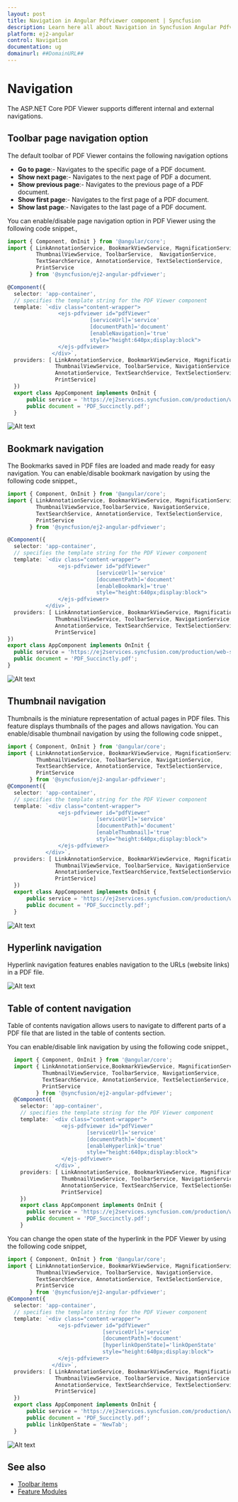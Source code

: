 ```yaml
---
layout: post
title: Navigation in Angular Pdfviewer component | Syncfusion
description: Learn here all about Navigation in Syncfusion Angular Pdfviewer component of Syncfusion Essential JS 2 and more.
platform: ej2-angular
control: Navigation 
documentation: ug
domainurl: ##DomainURL##
---
```


# Navigation

The ASP.NET Core PDF Viewer supports different internal and external navigations.

## Toolbar page navigation option

The default toolbar of PDF Viewer contains the following navigation options

* **Go to page**:- Navigates to the specific page of a PDF document.
* **Show next page**:- Navigates to the next page of PDF a document.
* **Show previous page**:- Navigates to the previous page of a PDF document.
* **Show first page**:-  Navigates to the first page of a PDF document.
* **Show last page**:- Navigates to the last page of a PDF document.

You can enable/disable page navigation option in PDF Viewer using the following code snippet.,

```typescript
import { Component, OnInit } from '@angular/core';
import { LinkAnnotationService, BookmarkViewService, MagnificationService,
         ThumbnailViewService, ToolbarService,  NavigationService,
         TextSearchService, AnnotationService, TextSelectionService,
         PrintService
       } from '@syncfusion/ej2-angular-pdfviewer';

@Component({
  selector: 'app-container',
  // specifies the template string for the PDF Viewer component
  template: `<div class="content-wrapper">
                <ejs-pdfviewer id="pdfViewer"
                          [serviceUrl]='service'
                          [documentPath]='document'
                          [enableNavigation]='true'
                          style="height:640px;display:block">
                </ejs-pdfviewer>
              </div>`,
  providers: [ LinkAnnotationService, BookmarkViewService, MagnificationService,
               ThumbnailViewService, ToolbarService, NavigationService,
               AnnotationService, TextSearchService, TextSelectionService,
               PrintService]
  })
  export class AppComponent implements OnInit {
      public service = 'https://ej2services.syncfusion.com/production/web-services/api/pdfviewer';
      public document = 'PDF_Succinctly.pdf';
  }
```

![Alt text](images/navigation.png)

## Bookmark navigation

The Bookmarks saved in PDF files are loaded and made ready for easy navigation.
You can enable/disable bookmark navigation by using the following code snippet.,

```typescript
import { Component, OnInit } from '@angular/core';
import { LinkAnnotationService, BookmarkViewService, MagnificationService,
         ThumbnailViewService,ToolbarService, NavigationService,
         TextSearchService, AnnotationService, TextSelectionService,
         PrintService
       } from '@syncfusion/ej2-angular-pdfviewer';

@Component({
  selector: 'app-container',
  // specifies the template string for the PDF Viewer component
  template: `<div class="content-wrapper">
                <ejs-pdfviewer id="pdfViewer"
                            [serviceUrl]='service'
                            [documentPath]='document'
                            [enableBookmark]='true'
                            style="height:640px;display:block">
                </ejs-pdfviewer>
            </div>`,
  providers: [ LinkAnnotationService, BookmarkViewService, MagnificationService,
               ThumbnailViewService, ToolbarService, NavigationService,
               AnnotationService, TextSearchService, TextSelectionService,
               PrintService]
})
export class AppComponent implements OnInit {
  public service = 'https://ej2services.syncfusion.com/production/web-services/api/pdfviewer';
  public document = 'PDF_Succinctly.pdf';
}
```

![Alt text](images/bookmark.png)

## Thumbnail navigation

Thumbnails is the miniature representation of actual pages in PDF files. This feature displays thumbnails of the pages and allows navigation.
You can enable/disable thumbnail navigation by using the following code snippet.,

```typescript
import { Component, OnInit } from '@angular/core';
import { LinkAnnotationService, BookmarkViewService, MagnificationService,
         ThumbnailViewService, ToolbarService, NavigationService,
         TextSearchService, AnnotationService, TextSelectionService,
         PrintService
       } from '@syncfusion/ej2-angular-pdfviewer';
@Component({
  selector: 'app-container',
  // specifies the template string for the PDF Viewer component
  template: `<div class="content-wrapper">
                <ejs-pdfviewer id="pdfViewer"
                            [serviceUrl]='service'
                            [documentPath]='document'
                            [enableThumbnail]='true'
                            style="height:640px;display:block">
                </ejs-pdfviewer>
            </div>`,
  providers: [ LinkAnnotationService, BookmarkViewService, MagnificationService,
               ThumbnailViewService, ToolbarService, NavigationService,
               AnnotationService,TextSearchService,TextSelectionService,
               PrintService]
  })
  export class AppComponent implements OnInit {
      public service = 'https://ej2services.syncfusion.com/production/web-services/api/pdfviewer';
      public document = 'PDF_Succinctly.pdf';
  }
```

![Alt text](images/thumbnail.png)

## Hyperlink navigation

Hyperlink navigation features enables navigation to the URLs (website links) in a PDF file.

![Alt text](images/link.png)

## Table of content navigation

Table of contents navigation allows users to navigate to different parts of a PDF file that are listed in the table of contents section.

You can enable/disable link navigation by using the following code snippet.,

```typescript
  import { Component, OnInit } from '@angular/core';
  import { LinkAnnotationService,BookmarkViewService, MagnificationService,
           ThumbnailViewService, ToolbarService, NavigationService,
           TextSearchService, AnnotationService, TextSelectionService,
           PrintService
         } from '@syncfusion/ej2-angular-pdfviewer';
  @Component({
    selector: 'app-container',
    // specifies the template string for the PDF Viewer component
    template: `<div class="content-wrapper">
                 <ejs-pdfviewer id="pdfViewer"
                         [serviceUrl]='service'
                         [documentPath]='document'
                         [enableHyperlink]='true'
                         style="height:640px;display:block">
                 </ejs-pdfviewer>
               </div>`,
    providers: [ LinkAnnotationService, BookmarkViewService, MagnificationService,
                 ThumbnailViewService, ToolbarService, NavigationService,
                 AnnotationService, TextSearchService, TextSelectionService,
                 PrintService]
    })
    export class AppComponent implements OnInit {
      public service = 'https://ej2services.syncfusion.com/production/web-services/api/pdfviewer';
      public document = 'PDF_Succinctly.pdf';
    }
```

You can change the open state of the hyperlink in the PDF Viewer by using the following code snippet,

```typescript
import { Component, OnInit } from '@angular/core';
import { LinkAnnotationService, BookmarkViewService, MagnificationService,
         ThumbnailViewService, ToolbarService, NavigationService,
         TextSearchService, AnnotationService, TextSelectionService,
         PrintService
       } from '@syncfusion/ej2-angular-pdfviewer';
@Component({
  selector: 'app-container',
  // specifies the template string for the PDF Viewer component
  template: `<div class="content-wrapper">
                <ejs-pdfviewer id="pdfViewer"
                              [serviceUrl]='service'
                              [documentPath]='document'
                              [hyperlinkOpenState]='linkOpenState'
                              style="height:640px;display:block">
                </ejs-pdfviewer>
              </div>`,
  providers: [ LinkAnnotationService, BookmarkViewService, MagnificationService,
               ThumbnailViewService, ToolbarService, NavigationService,
               AnnotationService, TextSearchService, TextSelectionService,
               PrintService]
  })
  export class AppComponent implements OnInit {
      public service = 'https://ej2services.syncfusion.com/production/web-services/api/pdfviewer';
      public document = 'PDF_Succinctly.pdf';
      public linkOpenState = 'NewTab';
  }
```

![Alt text](images/toc.png)

## See also

* [Toolbar items](./toolbar)
* [Feature Modules](./feature-module)